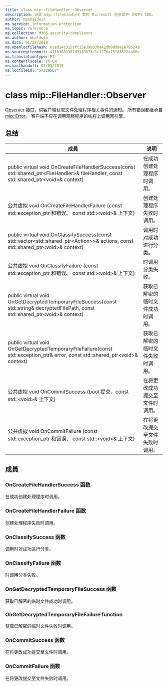 ```yaml
---
title: class mip::FileHandler::Observer
description: 记录 mip::filehandler 类的 Microsoft 信息保护 (MIP) SDK。
author: msmbaldwin
ms.service: information-protection
ms.topic: reference
ms.collection: M365-security-compliance
ms.author: mbaldwin
ms.date: 01/28/2019
ms.openlocfilehash: 02ed14c315cfc15e39b030e42db0dd9a1e785249
ms.sourcegitcommit: 471b3683367d93f0673c1cf276a15f83572aa80e
ms.translationtype: MT
ms.contentlocale: zh-CN
ms.lasthandoff: 03/05/2019
ms.locfileid: "57329567"
---
```

# <a name="class-mipfilehandlerobserver"></a>class mip::FileHandler::Observer 
[Observer](class_mip_filehandler_observer.md) 接口，供客户端获取文件处理程序相关事件的通知。
所有错误都继承自 [mip::Error](class_mip_error.md)。 客户端不应在调用观察程序的线程上调用回引擎。
  
## <a name="summary"></a>总结
 成員                        | 说明                                
--------------------------------|---------------------------------------------
public virtual void OnCreateFileHandlerSuccess(const std::shared_ptr\<FileHandler\>& fileHandler, const std::shared_ptr\<void\>& context)  |  在成功创建处理程序时调用。
公共虚拟 void OnCreateFileHandlerFailure (const std::exception_ptr 和错误、 const std::\<void\>& 上下文)  |  创建处理程序失败时调用。
public virtual void OnClassifySuccess(const std::vector\<std::shared_ptr\<Action\>\>& actions, const std::shared_ptr\<void\>& context)  |  调用时对成功进行分类。
公共虚拟 void OnClassifyFailure (const std::exception_ptr 和错误、 const std::\<void\>& 上下文)  |  时调用分类失败。
public virtual void OnGetDecryptedTemporaryFileSuccess(const std::string& decryptedFilePath, const std::shared_ptr\<void\>& context)  |  获取已解密的临时文件成功时调用。
public virtual void OnGetDecryptedTemporaryFileFailure(const std::exception_ptr& error, const std::shared_ptr\<void\>& context)  |  获取已解密的临时文件失败时调用。
公共虚拟 void OnCommitSuccess (bool 提交，const std::\<void\>& 上下文)  |  在将更改成功提交至文件时调用。
公共虚拟 void OnCommitFailure (const std::exception_ptr 和错误、 const std::\<void\>& 上下文)  |  在将更改提交至文件失败时调用。
  
## <a name="members"></a>成員
  
### <a name="oncreatefilehandlersuccess-function"></a>OnCreateFileHandlerSuccess 函数
在成功创建处理程序时调用。
  
### <a name="oncreatefilehandlerfailure-function"></a>OnCreateFileHandlerFailure 函数
创建处理程序失败时调用。
  
### <a name="onclassifysuccess-function"></a>OnClassifySuccess 函数
调用时对成功进行分类。
  
### <a name="onclassifyfailure-function"></a>OnClassifyFailure 函数
时调用分类失败。
  
### <a name="ongetdecryptedtemporaryfilesuccess-function"></a>OnGetDecryptedTemporaryFileSuccess 函数
获取已解密的临时文件成功时调用。
  
### <a name="ongetdecryptedtemporaryfilefailure-function"></a>OnGetDecryptedTemporaryFileFailure function
获取已解密的临时文件失败时调用。
  
### <a name="oncommitsuccess-function"></a>OnCommitSuccess 函数
在将更改成功提交至文件时调用。
  
### <a name="oncommitfailure-function"></a>OnCommitFailure 函数
在将更改提交至文件失败时调用。
